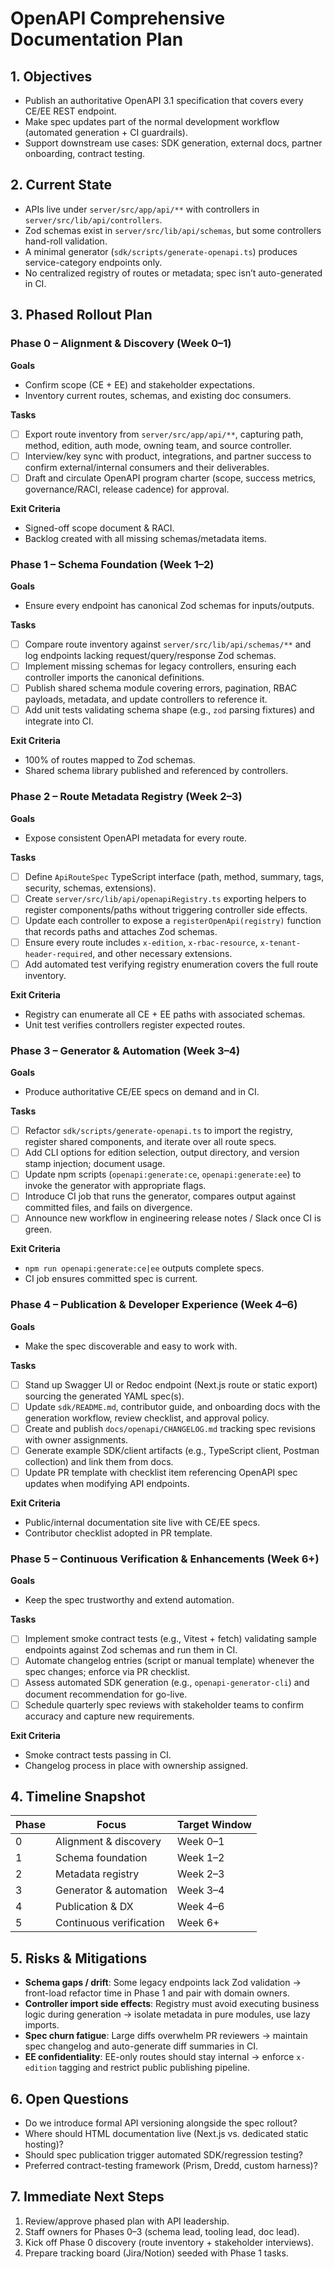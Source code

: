 # OpenAPI Comprehensive Documentation Plan

## 1. Objectives
- Publish an authoritative OpenAPI 3.1 specification that covers every CE/EE REST endpoint.
- Make spec updates part of the normal development workflow (automated generation + CI guardrails).
- Support downstream use cases: SDK generation, external docs, partner onboarding, contract testing.

## 2. Current State
- APIs live under `server/src/app/api/**` with controllers in `server/src/lib/api/controllers`.
- Zod schemas exist in `server/src/lib/api/schemas`, but some controllers hand-roll validation.
- A minimal generator (`sdk/scripts/generate-openapi.ts`) produces service-category endpoints only.
- No centralized registry of routes or metadata; spec isn’t auto-generated in CI.

## 3. Phased Rollout Plan

### Phase 0 – Alignment & Discovery (Week 0–1)
**Goals**
- Confirm scope (CE + EE) and stakeholder expectations.
- Inventory current routes, schemas, and existing doc consumers.

**Tasks**
- [ ] Export route inventory from `server/src/app/api/**`, capturing path, method, edition, auth mode, owning team, and source controller.
- [ ] Interview/key sync with product, integrations, and partner success to confirm external/internal consumers and their deliverables.
- [ ] Draft and circulate OpenAPI program charter (scope, success metrics, governance/RACI, release cadence) for approval.

**Exit Criteria**
- Signed-off scope document & RACI.
- Backlog created with all missing schemas/metadata items.

### Phase 1 – Schema Foundation (Week 1–2)
**Goals**
- Ensure every endpoint has canonical Zod schemas for inputs/outputs.

**Tasks**
- [ ] Compare route inventory against `server/src/lib/api/schemas/**` and log endpoints lacking request/query/response Zod schemas.
- [ ] Implement missing schemas for legacy controllers, ensuring each controller imports the canonical definitions.
- [ ] Publish shared schema module covering errors, pagination, RBAC payloads, metadata, and update controllers to reference it.
- [ ] Add unit tests validating schema shape (e.g., `zod` parsing fixtures) and integrate into CI.

**Exit Criteria**
- 100% of routes mapped to Zod schemas.
- Shared schema library published and referenced by controllers.

### Phase 2 – Route Metadata Registry (Week 2–3)
**Goals**
- Expose consistent OpenAPI metadata for every route.

**Tasks**
- [ ] Define `ApiRouteSpec` TypeScript interface (path, method, summary, tags, security, schemas, extensions).
- [ ] Create `server/src/lib/api/openapiRegistry.ts` exporting helpers to register components/paths without triggering controller side effects.
- [ ] Update each controller to expose a `registerOpenApi(registry)` function that records paths and attaches Zod schemas.
- [ ] Ensure every route includes `x-edition`, `x-rbac-resource`, `x-tenant-header-required`, and other necessary extensions.
- [ ] Add automated test verifying registry enumeration covers the full route inventory.

**Exit Criteria**
- Registry can enumerate all CE + EE paths with associated schemas.
- Unit test verifies controllers register expected routes.

### Phase 3 – Generator & Automation (Week 3–4)
**Goals**
- Produce authoritative CE/EE specs on demand and in CI.

**Tasks**
- [ ] Refactor `sdk/scripts/generate-openapi.ts` to import the registry, register shared components, and iterate over all route specs.
- [ ] Add CLI options for edition selection, output directory, and version stamp injection; document usage.
- [ ] Update npm scripts (`openapi:generate:ce`, `openapi:generate:ee`) to invoke the generator with appropriate flags.
- [ ] Introduce CI job that runs the generator, compares output against committed files, and fails on divergence.
- [ ] Announce new workflow in engineering release notes / Slack once CI is green.

**Exit Criteria**
- `npm run openapi:generate:ce|ee` outputs complete specs.
- CI job ensures committed spec is current.

### Phase 4 – Publication & Developer Experience (Week 4–6)
**Goals**
- Make the spec discoverable and easy to work with.

**Tasks**
- [ ] Stand up Swagger UI or Redoc endpoint (Next.js route or static export) sourcing the generated YAML spec(s).
- [ ] Update `sdk/README.md`, contributor guide, and onboarding docs with the generation workflow, review checklist, and approval policy.
- [ ] Create and publish `docs/openapi/CHANGELOG.md` tracking spec revisions with owner assignments.
- [ ] Generate example SDK/client artifacts (e.g., TypeScript client, Postman collection) and link them from docs.
- [ ] Update PR template with checklist item referencing OpenAPI spec updates when modifying API endpoints.

**Exit Criteria**
- Public/internal documentation site live with CE/EE specs.
- Contributor checklist adopted in PR template.

### Phase 5 – Continuous Verification & Enhancements (Week 6+)
**Goals**
- Keep the spec trustworthy and extend automation.

**Tasks**
- [ ] Implement smoke contract tests (e.g., Vitest + fetch) validating sample endpoints against Zod schemas and run them in CI.
- [ ] Automate changelog entries (script or manual template) whenever the spec changes; enforce via PR checklist.
- [ ] Assess automated SDK generation (e.g., `openapi-generator-cli`) and document recommendation for go-live.
- [ ] Schedule quarterly spec reviews with stakeholder teams to confirm accuracy and capture new requirements.

**Exit Criteria**
- Smoke contract tests passing in CI.
- Changelog process in place with ownership assigned.

## 4. Timeline Snapshot
| Phase | Focus | Target Window |
|-------|-------|---------------|
| 0 | Alignment & discovery | Week 0–1 |
| 1 | Schema foundation | Week 1–2 |
| 2 | Metadata registry | Week 2–3 |
| 3 | Generator & automation | Week 3–4 |
| 4 | Publication & DX | Week 4–6 |
| 5 | Continuous verification | Week 6+ |

## 5. Risks & Mitigations
- **Schema gaps / drift**: Some legacy endpoints lack Zod validation → front-load refactor time in Phase 1 and pair with domain owners.
- **Controller import side effects**: Registry must avoid executing business logic during generation → isolate metadata in pure modules, use lazy imports.
- **Spec churn fatigue**: Large diffs overwhelm PR reviewers → maintain spec changelog and auto-generate diff summaries in CI.
- **EE confidentiality**: EE-only routes should stay internal → enforce `x-edition` tagging and restrict public publishing pipeline.

## 6. Open Questions
- Do we introduce formal API versioning alongside the spec rollout?
- Where should HTML documentation live (Next.js vs. dedicated static hosting)?
- Should spec publication trigger automated SDK/regression testing?
- Preferred contract-testing framework (Prism, Dredd, custom harness)?

## 7. Immediate Next Steps
1. Review/approve phased plan with API leadership.
2. Staff owners for Phases 0–3 (schema lead, tooling lead, doc lead).
3. Kick off Phase 0 discovery (route inventory + stakeholder interviews).
4. Prepare tracking board (Jira/Notion) seeded with Phase 1 tasks.
